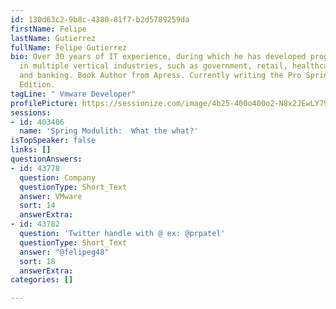 ```yaml
---
id: 130d63c2-9b8c-4380-81f7-b2d5789259da
firstName: Felipe
lastName: Gutierrez
fullName: Felipe Gutierrez
bio: Over 30 years of IT experience, during which he has developed programs for companies
  in multiple vertical industries, such as government, retail, healthcare, education,
  and banking. Book Author from Apress. Currently writing the Pro Spring Boot 3rd
  Edition.
tagLine: " Vmware Developer"
profilePicture: https://sessionize.com/image/4b25-400o400o2-N8x2JEwLY79osZNmR2BK3R.jpg
sessions:
- id: 403406
  name: 'Spring Modulith:  What the what?'
isTopSpeaker: false
links: []
questionAnswers:
- id: 43778
  question: Company
  questionType: Short_Text
  answer: VMware
  sort: 14
  answerExtra: 
- id: 43782
  question: 'Twitter handle with @ ex: @prpatel'
  questionType: Short_Text
  answer: "@felipeg48"
  sort: 18
  answerExtra: 
categories: []

---
```


